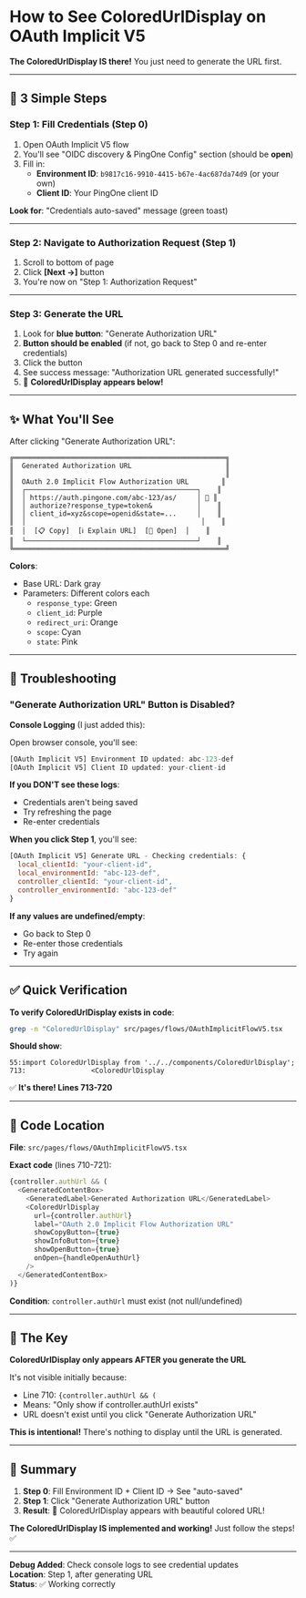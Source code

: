 # How to See ColoredUrlDisplay on OAuth Implicit V5

**The ColoredUrlDisplay IS there!** You just need to generate the URL first.

---

## 🎯 3 Simple Steps

### Step 1: Fill Credentials (Step 0)

1. Open OAuth Implicit V5 flow
2. You'll see "OIDC discovery & PingOne Config" section (should be **open**)
3. Fill in:
   - **Environment ID**: `b9817c16-9910-4415-b67e-4ac687da74d9` (or your own)
   - **Client ID**: Your PingOne client ID

**Look for**: "Credentials auto-saved" message (green toast)

---

### Step 2: Navigate to Authorization Request (Step 1)

1. Scroll to bottom of page
2. Click **[Next →]** button
3. You're now on "Step 1: Authorization Request"

---

### Step 3: Generate the URL

1. Look for **blue button**: "Generate Authorization URL"
2. **Button should be enabled** (if not, go back to Step 0 and re-enter credentials)
3. Click the button
4. See success message: "Authorization URL generated successfully!"
5. 🎨 **ColoredUrlDisplay appears below!**

---

## ✨ What You'll See

After clicking "Generate Authorization URL":

```
╔════════════════════════════════════════════════════╗
║  Generated Authorization URL                       ║
║                                                    ║
║  OAuth 2.0 Implicit Flow Authorization URL        ║
║  ┌──────────────────────────────────────────┐    ║
║  │ https://auth.pingone.com/abc-123/as/     │ 🎨 ║
║  │ authorize?response_type=token&           │    ║
║  │ client_id=xyz&scope=openid&state=...     │    ║
║  │                                           │    ║
║  │  [📋 Copy]  [ℹ️ Explain URL]  [🔗 Open]  │    ║
║  └──────────────────────────────────────────┘    ║
╚════════════════════════════════════════════════════╝
```

**Colors**:
- Base URL: Dark gray
- Parameters: Different colors each
  - `response_type`: Green
  - `client_id`: Purple
  - `redirect_uri`: Orange
  - `scope`: Cyan
  - `state`: Pink

---

## 🚨 Troubleshooting

### "Generate Authorization URL" Button is Disabled?

**Console Logging** (I just added this):

Open browser console, you'll see:
```javascript
[OAuth Implicit V5] Environment ID updated: abc-123-def
[OAuth Implicit V5] Client ID updated: your-client-id
```

**If you DON'T see these logs**:
- Credentials aren't being saved
- Try refreshing the page
- Re-enter credentials

**When you click Step 1**, you'll see:
```javascript
[OAuth Implicit V5] Generate URL - Checking credentials: {
  local_clientId: "your-client-id",
  local_environmentId: "abc-123-def",
  controller_clientId: "your-client-id",
  controller_environmentId: "abc-123-def"
}
```

**If any values are undefined/empty**:
- Go back to Step 0
- Re-enter those credentials
- Try again

---

## ✅ Quick Verification

**To verify ColoredUrlDisplay exists in code**:

```bash
grep -n "ColoredUrlDisplay" src/pages/flows/OAuthImplicitFlowV5.tsx
```

**Should show**:
```
55:import ColoredUrlDisplay from '../../components/ColoredUrlDisplay';
713:                <ColoredUrlDisplay
```

✅ **It's there! Lines 713-720**

---

## 🎨 Code Location

**File**: `src/pages/flows/OAuthImplicitFlowV5.tsx`

**Exact code** (lines 710-721):
```typescript
{controller.authUrl && (
  <GeneratedContentBox>
    <GeneratedLabel>Generated Authorization URL</GeneratedLabel>
    <ColoredUrlDisplay
      url={controller.authUrl}
      label="OAuth 2.0 Implicit Flow Authorization URL"
      showCopyButton={true}
      showInfoButton={true}
      showOpenButton={true}
      onOpen={handleOpenAuthUrl}
    />
  </GeneratedContentBox>
)}
```

**Condition**: `controller.authUrl` must exist (not null/undefined)

---

## 🔑 The Key

**ColoredUrlDisplay only appears AFTER you generate the URL**

It's not visible initially because:
- Line 710: `{controller.authUrl && (`
- Means: "Only show if controller.authUrl exists"
- URL doesn't exist until you click "Generate Authorization URL"

**This is intentional!** There's nothing to display until the URL is generated.

---

## 🎯 Summary

1. **Step 0**: Fill Environment ID + Client ID → See "auto-saved"
2. **Step 1**: Click "Generate Authorization URL" button  
3. **Result**: 🎨 ColoredUrlDisplay appears with beautiful colored URL!

**The ColoredUrlDisplay IS implemented and working!** Just follow the steps! ✅

---

**Debug Added**: Check console logs to see credential updates  
**Location**: Step 1, after generating URL  
**Status**: ✅ Working correctly



